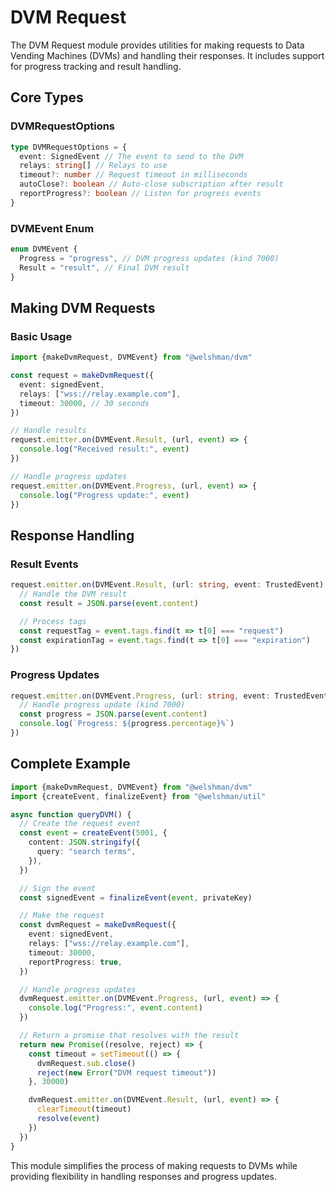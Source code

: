 # DVM Request

The DVM Request module provides utilities for making requests to Data Vending Machines (DVMs) and handling their responses.
It includes support for progress tracking and result handling.

## Core Types

### DVMRequestOptions

```typescript
type DVMRequestOptions = {
  event: SignedEvent // The event to send to the DVM
  relays: string[] // Relays to use
  timeout?: number // Request timeout in milliseconds
  autoClose?: boolean // Auto-close subscription after result
  reportProgress?: boolean // Listen for progress events
}
```

### DVMEvent Enum

```typescript
enum DVMEvent {
  Progress = "progress", // DVM progress updates (kind 7000)
  Result = "result", // Final DVM result
}
```

## Making DVM Requests

### Basic Usage

```typescript
import {makeDvmRequest, DVMEvent} from "@welshman/dvm"

const request = makeDvmRequest({
  event: signedEvent,
  relays: ["wss://relay.example.com"],
  timeout: 30000, // 30 seconds
})

// Handle results
request.emitter.on(DVMEvent.Result, (url, event) => {
  console.log("Received result:", event)
})

// Handle progress updates
request.emitter.on(DVMEvent.Progress, (url, event) => {
  console.log("Progress update:", event)
})
```

## Response Handling

### Result Events

```typescript
request.emitter.on(DVMEvent.Result, (url: string, event: TrustedEvent) => {
  // Handle the DVM result
  const result = JSON.parse(event.content)

  // Process tags
  const requestTag = event.tags.find(t => t[0] === "request")
  const expirationTag = event.tags.find(t => t[0] === "expiration")
})
```

### Progress Updates

```typescript
request.emitter.on(DVMEvent.Progress, (url: string, event: TrustedEvent) => {
  // Handle progress update (kind 7000)
  const progress = JSON.parse(event.content)
  console.log(`Progress: ${progress.percentage}%`)
})
```

## Complete Example

```typescript
import {makeDvmRequest, DVMEvent} from "@welshman/dvm"
import {createEvent, finalizeEvent} from "@welshman/util"

async function queryDVM() {
  // Create the request event
  const event = createEvent(5001, {
    content: JSON.stringify({
      query: "search terms",
    }),
  })

  // Sign the event
  const signedEvent = finalizeEvent(event, privateKey)

  // Make the request
  const dvmRequest = makeDvmRequest({
    event: signedEvent,
    relays: ["wss://relay.example.com"],
    timeout: 30000,
    reportProgress: true,
  })

  // Handle progress updates
  dvmRequest.emitter.on(DVMEvent.Progress, (url, event) => {
    console.log("Progress:", event.content)
  })

  // Return a promise that resolves with the result
  return new Promise((resolve, reject) => {
    const timeout = setTimeout(() => {
      dvmRequest.sub.close()
      reject(new Error("DVM request timeout"))
    }, 30000)

    dvmRequest.emitter.on(DVMEvent.Result, (url, event) => {
      clearTimeout(timeout)
      resolve(event)
    })
  })
}
```

This module simplifies the process of making requests to DVMs while providing flexibility in handling responses and progress updates.

